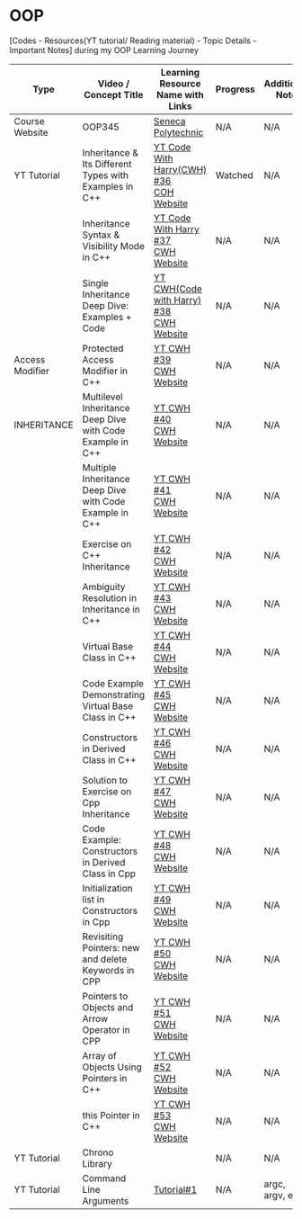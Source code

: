 # OOP
[Codes - Resources(YT tutorial/ Reading material) - Topic Details - Important Notes] during my OOP Learning Journey



|Type| Video / Concept Title | Learning Resource Name with Links | Progress | Additional Note |
|-------------------|-----------------------|----------------------------------|----------|-----------------|
|Course Website|OOP345| [Seneca Polytechnic](https://advoop.sdds.ca/)|N/A|N/A|
|YT Tutorial|Inheritance & Its Different Types with Examples in C++|[YT Code With Harry(CWH) #36](https://www.youtube.com/watch?v=RO1ZYW9NAzg&list=PLu0W_9lII9agpFUAlPFe_VNSlXW5uE0YL&index=36&t=961s)<br>[COH Website](https://www.youtube.com/redirect?event=video_description&redir_token=QUFFLUhqblJxSFNfYzcwVHU5VDhYUUZPLUw5WGU2b1I2Z3xBQ3Jtc0trYUpadHpCYmFfMlRxUEQyWHpHdkZET3BBeDRRdXBVZmRQSlVCeG5yODhIQ2RaTzBFdWVwbjFWRGduTFJzQVRNOE0zeTRpUDlhOVpyQlZzMG5vNHRMZDJIMmhNQ3EteWhPTXdQOXpQUGtvUjdCV05Ydw&q=https%3A%2F%2Farchive.codewithharry.com%2Fvideos%2Fcpp-tutorials-in-hindi-36&v=RO1ZYW9NAzg)|Watched|N/A|
||Inheritance Syntax & Visibility Mode in C++|[YT Code With Harry #37](https://www.youtube.com/watch?v=Dmrc82dL7E8&list=PLu0W_9lII9agpFUAlPFe_VNSlXW5uE0YL&index=37)<br>[CWH Website](https://www.youtube.com/redirect?event=video_description&redir_token=QUFFLUhqbll0MHpmcUl1dlVmdFk2bEJJUmV4ZUJ3R05nQXxBQ3Jtc0tseWt3VVkzMjFwSmk0OEYyeWJsU1hLbHZkdTFNYnNBa1JCZzhxc2lHWlBfcWw5Q1dHeWlrNnYzNXNWZGdiWGxVLVNwZWZQRVpVam11M3lCOWF6OEhsRUF5UVo1cW9ZOUkyV0ZIdzFnVFdnMEpWR0RjZw&q=https%3A%2F%2Farchive.codewithharry.com%2Fvideos%2Fcpp-tutorials-in-hindi-37&v=Dmrc82dL7E8)|N/A|N/A|
||Single Inheritance Deep Dive: Examples + Code|[YT CWH(Code with Harry) #38](https://www.youtube.com/watch?v=S1BR0xDdsyM&list=PLu0W_9lII9agpFUAlPFe_VNSlXW5uE0YL&index=38)<br>[CWH Website](https://www.youtube.com/redirect?event=video_description&redir_token=QUFFLUhqbDZiRjAteXpPSHZDX1JiXzhIcHlPTDEwQ1Qtd3xBQ3Jtc0tsTkQ5TWNBLTBVaTFhNzZ1ZGN2bFRZSDRCYzZMZDBQUU9nUmllRHdiUTMwTnVFOUR6RGVMOTJ4OV9TOWI0dzEtSXo0OTBpWVNGM0RBbnZwNTF6bTZtUHUxRDhZYkdUaDQ1WWg5Q2d3ZDdzLVBkUXhQTQ&q=https%3A%2F%2Farchive.codewithharry.com%2Fvideos%2Fcpp-tutorials-in-hindi-38&v=S1BR0xDdsyM)|N/A|N/A|
|Access Modifier|Protected Access Modifier in C++ |[YT CWH #39](https://www.youtube.com/watch?v=uHkIhwUspdI&list=PLu0W_9lII9agpFUAlPFe_VNSlXW5uE0YL&index=39)<br>[CWH Website](https://www.youtube.com/redirect?event=video_description&redir_token=QUFFLUhqazNnSDhONVNYY2pzM3RzRFlvT0dOVTFlUUlSd3xBQ3Jtc0tsQ0hpRkYyU0g4QjZTMEhpcFF4bnhRQ3hRaW52MXdycUw4Ri1wLXJabzR2VGt2akJUeFI4UHVodWJPWHJEam9HcGp4aUFNRTZiSGlxMzJ1S2FjcEZjbGs2SXZ6bFNPdlViZUQtQS0tX0dEQ2JJLXhuWQ&q=https%3A%2F%2Farchive.codewithharry.com%2Fvideos%2Fcpp-tutorials-in-hindi-39&v=uHkIhwUspdI)|N/A|N/A|
|INHERITANCE|Multilevel Inheritance Deep Dive with Code Example in C++ |[YT CWH #40](https://www.youtube.com/watch?v=BLb6-ZgxqHg&list=PLu0W_9lII9agpFUAlPFe_VNSlXW5uE0YL&index=40)<br>[CWH Website](https://www.youtube.com/redirect?event=video_description&redir_token=QUFFLUhqbUd6c3IxVkIzMFZlODB3djA2NUVVODNaVmVXUXxBQ3Jtc0ttamNLVUFoWjNLOUV0cDRCaFczSGoxMXRsZVVGWW5Pd19CS1FtMzhJWG9FU1M4bTR3WDdBT3hDSmxRdHVETzk3d0VXNi1BNTZKdXVvYzh1TnVENVplUXNRNS0xOFdIZVZCVHdocjJDdEV2bjBiZm1IWQ&q=https%3A%2F%2Farchive.codewithharry.com%2Fvideos%2Fcpp-tutorials-in-hindi-40&v=BLb6-ZgxqHg)|N/A|N/A|
||Multiple Inheritance Deep Dive with Code Example in C++|[YT CWH #41](https://www.youtube.com/watch?v=h3INeRqf2vU&list=PLu0W_9lII9agpFUAlPFe_VNSlXW5uE0YL&index=41)<br>[CWH Website](https://archive.codewithharry.com/videos/cpp-tutorials-in-hindi-41/)|N/A|N/A|
||Exercise on C++ Inheritance|[YT CWH #42](https://www.youtube.com/watch?v=SW36UpSdmsM&list=PLu0W_9lII9agpFUAlPFe_VNSlXW5uE0YL&index=42)<br>[CWH Website](https://archive.codewithharry.com/videos/cpp-tutorials-in-hindi-42/)|N/A|N/A|
||Ambiguity Resolution in Inheritance in C++|[YT CWH #43](https://www.youtube.com/watch?v=SW36UpSdmsM&list=PLu0W_9lII9agpFUAlPFe_VNSlXW5uE0YL&index=43)<br>[CWH Website](https://archive.codewithharry.com/videos/cpp-tutorials-in-hindi-43/)|N/A|N/A|
||Virtual Base Class in C++|[YT CWH #44](https://www.youtube.com/watch?v=SW36UpSdmsM&list=PLu0W_9lII9agpFUAlPFe_VNSlXW5uE0YL&index=44)<br>[CWH Website](https://archive.codewithharry.com/videos/cpp-tutorials-in-hindi-44/)|N/A|N/A|
||Code Example Demonstrating Virtual Base Class in C++|[YT CWH #45](https://www.youtube.com/watch?v=SW36UpSdmsM&list=PLu0W_9lII9agpFUAlPFe_VNSlXW5uE0YL&index=45)<br>[CWH Website](https://archive.codewithharry.com/videos/cpp-tutorials-in-hindi-45/)|N/A|N/A|
||Constructors in Derived Class in C++|[YT CWH #46](https://www.youtube.com/watch?v=SW36UpSdmsM&list=PLu0W_9lII9agpFUAlPFe_VNSlXW5uE0YL&index=46)<br>[CWH Website](https://archive.codewithharry.com/videos/cpp-tutorials-in-hindi-46/)|N/A|N/A|
||Solution to Exercise on Cpp Inheritance|[YT CWH #47](https://www.youtube.com/watch?v=SW36UpSdmsM&list=PLu0W_9lII9agpFUAlPFe_VNSlXW5uE0YL&index=47)<br>[CWH Website](https://archive.codewithharry.com/videos/cpp-tutorials-in-hindi-47/)|N/A|N/A|
||Code Example: Constructors in Derived Class in Cpp|[YT CWH #48](https://www.youtube.com/watch?v=SW36UpSdmsM&list=PLu0W_9lII9agpFUAlPFe_VNSlXW5uE0YL&index=48)<br>[CWH Website](https://archive.codewithharry.com/videos/cpp-tutorials-in-hindi-48/)|N/A|N/A|
||Initialization list in Constructors in Cpp |[YT CWH #49](https://www.youtube.com/watch?v=SW36UpSdmsM&list=PLu0W_9lII9agpFUAlPFe_VNSlXW5uE0YL&index=49)<br>[CWH Website](https://archive.codewithharry.com/videos/cpp-tutorials-in-hindi-49/)|N/A|N/A|
||Revisiting Pointers: new and delete Keywords in CPP|[YT CWH #50](https://www.youtube.com/watch?v=SW36UpSdmsM&list=PLu0W_9lII9agpFUAlPFe_VNSlXW5uE0YL&index=50)<br>[CWH Website](https://archive.codewithharry.com/videos/cpp-tutorials-in-hindi-50/)|N/A|N/A|
||Pointers to Objects and Arrow Operator in CPP|[YT CWH #51](https://www.youtube.com/watch?v=SW36UpSdmsM&list=PLu0W_9lII9agpFUAlPFe_VNSlXW5uE0YL&index=51)<br>[CWH Website](https://archive.codewithharry.com/videos/cpp-tutorials-in-hindi-51/)|N/A|N/A|
||Array of Objects Using Pointers in C++|[YT CWH #52](https://www.youtube.com/watch?v=SW36UpSdmsM&list=PLu0W_9lII9agpFUAlPFe_VNSlXW5uE0YL&index=52)<br>[CWH Website](https://archive.codewithharry.com/videos/cpp-tutorials-in-hindi-52/)|N/A|N/A|
||this Pointer in C++|[YT CWH #53](https://www.youtube.com/watch?v=SW36UpSdmsM&list=PLu0W_9lII9agpFUAlPFe_VNSlXW5uE0YL&index=53)<br>[CWH Website](https://archive.codewithharry.com/videos/cpp-tutorials-in-hindi-53/)|N/A|N/A|
|YT Tutorial|Chrono Library||N/A|N/A|
|YT Tutorial|Command Line Arguments|[Tutorial#1](https://youtu.be/C2Vhp-ozA0k?si=D_QSJSxJnsUtEqIM)|N/A|argc, argv, env|




